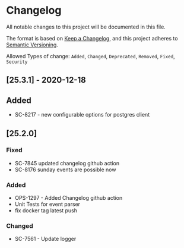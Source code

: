 # Changelog

All notable changes to this project will be documented in this file.

The format is based on [Keep a Changelog](https://keepachangelog.com/en/1.0.0/),
and this project adheres to [Semantic Versioning](https://semver.org/spec/v2.0.0.html).

Allowed Types of change: `Added`, `Changed`, `Deprecated`, `Removed`, `Fixed`, `Security`

## [25.3.1] - 2020-12-18

## Added

- SC-8217 - new configurable options for postgres client

## [25.2.0]

### Fixed

- SC-7845 updated changelog github action
- SC-8176 sunday events are possible now

### Added

 - OPS-1297 - Added Changelog github action
 - Unit Tests for event parser
 - fix docker tag latest push

### Changed

- SC-7561 - Update logger
